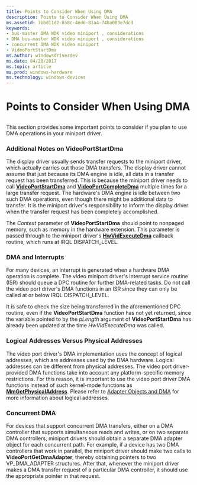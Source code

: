 ```yaml
---
title: Points to Consider When Using DMA
description: Points to Consider When Using DMA
ms.assetid: 7bbd11d2-858c-4ed6-81a4-74ba003e7dcd
keywords:
- bus-master DMA WDK video miniport , considerations
- DMA bus-master WDK video miniport , considerations
- concurrent DMA WDK video miniport
- VideoPortStartDma
ms.author: windowsdriverdev
ms.date: 04/20/2017
ms.topic: article
ms.prod: windows-hardware
ms.technology: windows-devices
---
```


# Points to Consider When Using DMA


## <span id="ddk_points_to_consider_when_using_dma_gg"></span><span id="DDK_POINTS_TO_CONSIDER_WHEN_USING_DMA_GG"></span>


This section provides some important points to consider if you plan to use DMA operations in your miniport driver.

### <span id="additional_notes_on_videoportstartdma"></span><span id="ADDITIONAL_NOTES_ON_VIDEOPORTSTARTDMA"></span>Additional Notes on VideoPortStartDma

The display driver usually sends transfer requests to the miniport driver, which actually carries out those DMA transfers. The display driver cannot assume that just because its DMA engine is idle, all data in a transfer request has been transferred. This is because the miniport driver needs to call [**VideoPortStartDma**](https://msdn.microsoft.com/library/windows/hardware/ff570369) and [**VideoPortCompleteDma**](https://msdn.microsoft.com/library/windows/hardware/ff570286) multiple times for a large transfer request. The hardware's DMA engine is idle between two such DMA operations, even though there might be additional data to transfer. It is the miniport driver's responsibility to inform the display driver when the transfer request has been completely accomplished.

The *Context* parameter of **VideoPortStartDma** should point to nonpaged memory, such as memory in the hardware extension. This parameter is passed through to the miniport driver's [**HwVidExecuteDma**](https://msdn.microsoft.com/library/windows/hardware/ff567330) callback routine, which runs at IRQL DISPATCH\_LEVEL.

### <span id="dma_and_interrupts"></span><span id="DMA_AND_INTERRUPTS"></span>DMA and Interrupts

For many devices, an interrupt is generated when a hardware DMA operation is complete. The video miniport driver's interrupt service routine (ISR) should queue a DPC routine for further DMA-related tasks. Do not call the video port driver's DMA functions in an ISR since they can only be called at or below IRQL DISPATCH\_LEVEL.

It is safe to check the size being transferred in the aforementioned DPC routine, even if the **VideoPortStartDma** function has not yet returned, since the variable pointed to by the *pLength* argument of **VideoPortStartDma** has already been updated at the time *HwVidExecuteDma* was called.

### <span id="logical_addresses_versus_physical_addresses"></span><span id="LOGICAL_ADDRESSES_VERSUS_PHYSICAL_ADDRESSES"></span>Logical Addresses Versus Physical Addresses

The video port driver's DMA implementation uses the concept of logical addresses, which are addresses used by the DMA hardware. Logical addresses can be different from physical addresses. The video port driver-provided DMA functions take into account any platform-specific memory restrictions. For this reason, it is important to use the video port driver DMA functions instead of such kernel-mode functions as [**MmGetPhysicalAddress**](https://msdn.microsoft.com/library/windows/hardware/ff554547). Please refer to [Adapter Objects and DMA](https://msdn.microsoft.com/library/windows/hardware/ff540519) for more information about logical addresses.

### <span id="concurrent_dma"></span><span id="CONCURRENT_DMA"></span>Concurrent DMA

For devices that support concurrent DMA transfers, either on a DMA controller that supports simultaneous reads and writes, or on two separate DMA controllers, miniport drivers should obtain a separate DMA adapter object for each concurrent path. For example, if a device has two DMA controllers that work in parallel, the miniport driver should make two calls to **VideoPortGetDmaAdapter**, thereby obtaining pointers to two VP\_DMA\_ADAPTER structures. After that, whenever the miniport driver makes a DMA transfer request of a particular DMA controller, it should use the appropriate pointer in that request.

 

 





